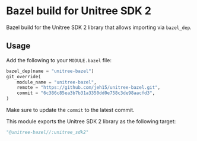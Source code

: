 # Bazel build for Unitree SDK 2
Bazel build for the Unitree SDK 2 library that allows importing via `bazel_dep`.

## Usage
Add the following to your `MODULE.bazel` file:

```python
bazel_dep(name = "unitree-bazel")
git_override(
    module_name = "unitree-bazel",
    remote = "https://github.com/jeh15/unitree-bazel.git",
    commit = "6c386c85ea3b7b31a3350dd0e758c3de98aacfd3",
)
```

Make sure to update the `commit` to the latest commit.

This module exports the Unitree SDK 2 library as the following target:

```python
"@unitree-bazel//:unitree_sdk2"
```
